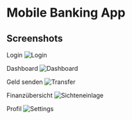 # Mobile Banking App

## Screenshots

Login
![Login](https://user-images.githubusercontent.com/92575268/193462473-7225696d-4753-4fb4-97d7-32f9c33ed2b1.jpg)

Dashboard
![Dashboard](https://user-images.githubusercontent.com/92575268/193462546-0fa9acd8-4a26-4fcf-9484-647993e122a1.jpg)

Geld senden
![Transfer](https://user-images.githubusercontent.com/92575268/193462560-8c55de38-4cfc-4ba5-8bff-a7b38fdf30e9.jpg)

Finanzübersicht
![Sichteneinlage](https://user-images.githubusercontent.com/92575268/193462568-336b5843-8d63-4ed8-87b1-766d6ec2e6a1.jpg)

Profil
![Settings](https://user-images.githubusercontent.com/92575268/193462587-534c4c8b-5409-437e-b920-88030874dc09.jpg)
